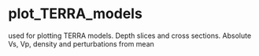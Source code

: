 # plot_TERRA_models
used for plotting TERRA models. Depth slices and cross sections. Absolute Vs, Vp, density and perturbations from mean
